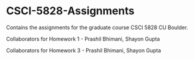 # CSCI-5828-Assignments
Contains the assignments for the graduate course CSCI 5828 CU Boulder.

Collaborators for Homework 1 - Prashil Bhimani, Shayon Gupta

Collaborators for Homework 3 - Prashil Bhimani, Shayon Gupta